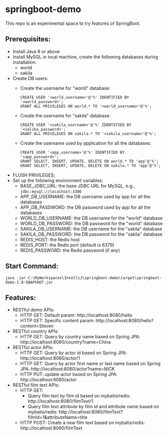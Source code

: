 # springboot-demo
This repo is an experimental space to try features of SpringBoot.

## Prerequisites:
- Install Java 8 or above
- Install MySQL in local machine, create the following databases during installation:
  - world
  - sakila
- Create DB users:
  - Create the username for "world" database:
    ```
    CREATE USER '<world_username>'@'%' IDENTIFIED BY '<world_password>';
    GRANT ALL PRIVILEGES ON world.* TO '<world_username>'@'%';
    ```

  - Create the username for "sakila" database:
    ```
    CREATE USER '<sakila_username>'@'%' IDENTIFIED BY '<salika_password>';
    GRANT ALL PRIVILEGES ON sakila.* TO '<sakila_username>'@'%';
    ```

  - Create the username used by application for all the databases:
    ```
    CREATE USER '<app_username>'@'%' IDENTIFIED BY '<app_password>';
    GRANT SELECT, INSERT, UPDATE, DELETE ON world.* TO 'app'@'%';
    GRANT SELECT, INSERT, UPDATE, DELETE ON sakila.* TO 'app'@'%';
    ```
- 
  FLUSH PRIVILEGES;
- Set up the following environment variables:
  - BASE_JDBC_URL: the base JDBC URL for MySQL, e.g., `jdbc:mysql://localhost:3306`
  - APP_DB_USERNAME: the DB username used by app for all the databases
  - APP_DB_PASSWORD: the DB password used by app for all the databases
  - WORLD_DB_USERNAME: the DB username for the "world" database
  - WORLD_DB_PASSWORD: the DB password for the "world" database
  - SAKILA_DB_USERNAME: the DB username for the "sakila" database
  - SAKILA_DB_PASSWORD: the DB password for the "sakila" database
  - REDIS_HOST: the Redis host
  - REDIS_PORT: the Redis port (default is 6379)
  - REDIS_PASSWORD: the Redis password (if any)

## Start Command:
    java -jar C:\MyWorkspaces\IntelliJ\springboot-demo\target\springboot-demo-1.0-SNAPSHOT.jar

## Features:
- RESTful demo APIs: 
  - HTTP GET: Default param: http://localhost:8080/hello
  - HTTP GET: Specific content param: http://localhost:8080/hello?content=Steven
- RESTful country APIs:
  - HTTP GET: Query by country name based on Spring JPA: http://localhost:8080/country?name=China
- RESTful actor APIs:
  - HTTP GET: Query by actor id based on Spring JPA: http://localhost:8080/actor/1
  - HTTP GET: Query by actor first name or last name based on Spring JPA: http://localhost:8080/actor?name=NICK
  - HTTP PUT: update actor based on Spring JPA: http://localhost:8080/actor
- RESTful film text APIs:
  - HTTP GET: 
    - Query film text by film id based on mybatis/redis: http://localhost:8080/filmText/1
    - Query film text attribute by film id and attribute name based on mybatis/redis: http://localhost:8080/filmText?filmId=1&attributeName=title
  - HTTP POST: Create a new film text based on mybatis/redis: http://localhost:8080/filmText